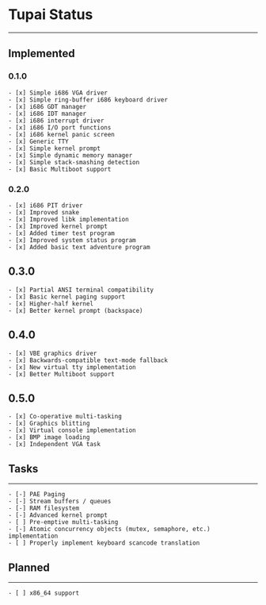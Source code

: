 # Tupai Status
---

## Implemented

### 0.1.0

	- [x] Simple i686 VGA driver
	- [x] Simple ring-buffer i686 keyboard driver
	- [x] i686 GDT manager
	- [x] i686 IDT manager
	- [x] i686 interrupt driver
	- [x] i686 I/O port functions
	- [x] i686 kernel panic screen
	- [x] Generic TTY
	- [x] Simple kernel prompt
	- [x] Simple dynamic memory manager
	- [x] Simple stack-smashing detection
	- [x] Basic Multiboot support

### 0.2.0

	- [x] i686 PIT driver
	- [x] Improved snake
	- [x] Improved libk implementation
	- [x] Improved kernel prompt
	- [x] Added timer test program
	- [x] Improved system status program
	- [x] Added basic text adventure program

## 0.3.0

	- [x] Partial ANSI terminal compatibility
	- [x] Basic kernel paging support
	- [x] Higher-half kernel
	- [x] Better kernel prompt (backspace)

## 0.4.0

	- [x] VBE graphics driver
	- [x] Backwards-compatible text-mode fallback
	- [x] New virtual tty implementation
	- [x] Better Multiboot support

## 0.5.0

	- [x] Co-operative multi-tasking
	- [x] Graphics blitting
	- [x] Virtual console implementation
	- [x] BMP image loading
	- [x] Independent VGA task

## Tasks
---

	- [-] PAE Paging
	- [-] Stream buffers / queues
	- [-] RAM filesystem
	- [-] Advanced kernel prompt
	- [ ] Pre-emptive multi-tasking
	- [-] Atomic concurrency objects (mutex, semaphore, etc.) implementation
	- [ ] Properly implement keyboard scancode translation

## Planned
---

	- [ ] x86_64 support
